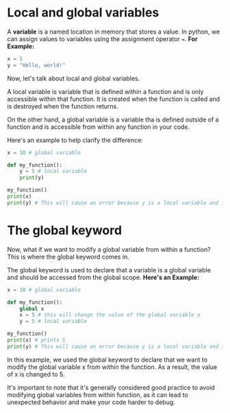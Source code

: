 # Local and global variables
A  **variable** is a named location in memory that stores a value. In python, we can assign values to variables using the assignment operator `=`.
**For Example:**
```python
x = 5
y = "Hello, world!"
```
Now, let's talk about local and global variables.

A local variable is variable that is defined within a function and is only accessible within that function.
It is created when the function is called and is destroyed when the function returns.

On the other hand, a global variable is a variable tha is defined outside of a function and is accessible from within any function in your code.

Here's an example to help clarify the difference:
```python
x = 10 # global variable

def my_function():
    y = 5 # local variable
    print(y)

my_function()
print(x)
print(y) # This will cause an error because y is a local variable and is not accessible outside of the function
```
# The global keyword
Now, what if we want to modify a global variable from within a function? This is where the global keyword comes in.

The global keyword is used to declare that a variable is a global variable and should be accessed from the global scope. 
**Here's an Example:**
```python
x = 10 # global variable

def my_function():
    global x
    x = 5 # this will change the value of the global variable x
    y = 5 # local variable

my_function()
print(x) # prints 5
print(y) # This will cause an error because y is a local variable and is not accessible outside the function.
```
In this example, we used the global keyword to declare that we want to modify the global variable x from within the function. As a result, the value of x is changed to 5.

It's important to note that it's generally considered good practice to avoid modifying global variables from within function,
as it can lead to unexpected behavior and make your code harder to debug.